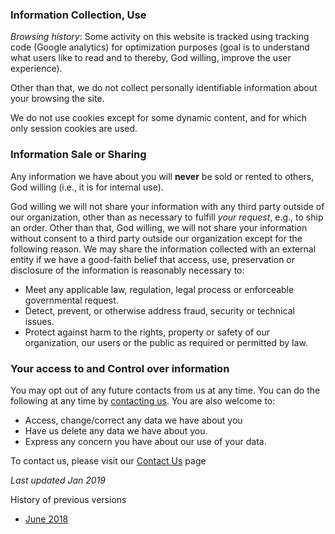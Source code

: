 ### Information Collection, Use

_Browsing history_: Some activity on this website is tracked using tracking code (Google analytics) for optimization purposes (goal is to understand what users like to read and to thereby, God willing, improve the user experience).

Other than that, we do not collect personally identifiable information about your browsing the site.

We do not use cookies except for some dynamic content, and for which only session cookies are used.

### Information Sale or Sharing

Any information we have about you will **never** be sold or rented to others, God willing (i.e., it is for internal use).

God willing we will not share your information with any third party outside of our organization, other than as necessary to fulfill _your request_, e.g., to ship an order. Other than that, God willing, we will not share your information without consent to a third party outside our organization except for the following reason. We may share the information collected with an external entity if we have a good-faith belief that access, use, preservation or disclosure of the information is reasonably necessary to:

* Meet any applicable law, regulation, legal process or enforceable governmental request.
* Detect, prevent, or otherwise address fraud, security or technical issues.
* Protect against harm to the rights, property or safety of our organization, our users or the public as required or permitted by law.

### Your access to and Control over information

You may opt out of any future contacts from us at any time. You can do the following at any time by [contacting us](https://www.masjidtucson.org/contact.html). You are also welcome to:

* Access, change/correct any data we have about you
* Have us delete any data we have about you.
* Express any concern you have about our use of your data.

To contact us, please visit our [Contact Us](https://www.masjidtucson.org/contact.html) page

_Last updated Jan 2019_

History of previous versions

* [June 2018](https://www.masjidtucson.org/privacy-policy2018June.html)